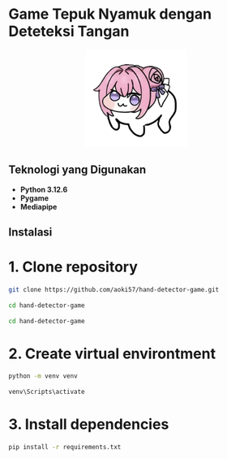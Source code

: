 # Game Tepuk Nyamuk dengan Deteteksi Tangan

<p align="center">
<img src="assets/mosquito.png" width="200" alt="Laravel Logo">
</p>

## Teknologi yang Digunakan

- **Python 3.12.6**
- **Pygame**
- **Mediapipe**

## Instalasi

# 1. Clone repository

```bash
git clone https://github.com/aoki57/hand-detector-game.git
```

```bash
cd hand-detector-game
```

```bash
cd hand-detector-game
```

# 2. Create virtual environtment

```bash
python -m venv venv
```

```bash
venv\Scripts\activate
```

# 3. Install dependencies

```bash
pip install -r requirements.txt
```
